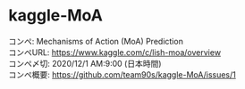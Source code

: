 # kaggle-MoA

コンペ: Mechanisms of Action (MoA) Prediction  
コンペURL: https://www.kaggle.com/c/lish-moa/overview  
コンペ〆切: 2020/12/1 AM:9:00 (日本時間)  
コンペ概要: https://github.com/team90s/kaggle-MoA/issues/1
